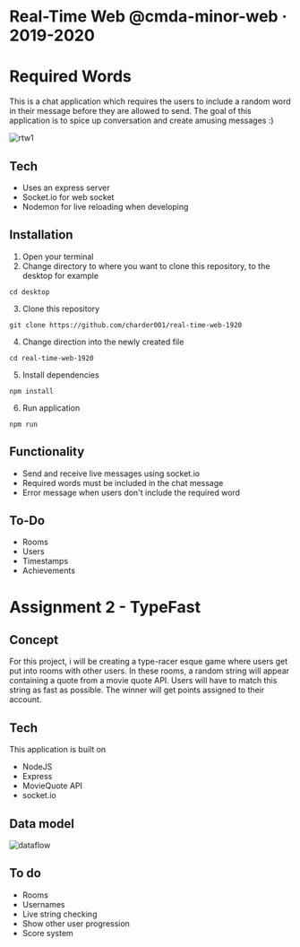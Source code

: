 # Real-Time Web @cmda-minor-web · 2019-2020
# Required Words
This is a chat application which requires the users to include a random word in their message before they are allowed to send. The goal of this application is to spice up conversation and create amusing messages :)

![rtw1](https://user-images.githubusercontent.com/43436118/78975459-6a3a7600-7b14-11ea-9b70-9505085d7041.PNG)

## Tech
* Uses an express server
* Socket.io for web socket
* Nodemon for live reloading when developing

## Installation
1. Open your terminal
2. Change directory to where you want to clone this repository, to the desktop for example

`cd desktop` 

3. Clone this repository

`git clone https://github.com/charder001/real-time-web-1920`

4. Change direction into the newly created file

`cd real-time-web-1920`

5. Install dependencies

`npm install`

6. Run application

`npm run`

## Functionality
* Send and receive live messages using socket.io
* Required words must be included in the chat message
* Error message when users don't include the required word

## To-Do
* Rooms
* Users
* Timestamps
* Achievements

# Assignment 2 - TypeFast

## Concept
For this project, i will be creating a type-racer esque game where users get put into rooms with other users. In these rooms, a random string will appear containing a quote from a movie quote API. Users will have to match this string as fast as possible. The winner will get points assigned to their account.

## Tech
This application is built on
* NodeJS
* Express
* MovieQuote API
* socket.io

## Data model
![dataflow](https://user-images.githubusercontent.com/43436118/79564960-f4a04e00-80af-11ea-890a-73cb2720974a.png)

## To do
* Rooms
* Usernames
* Live string checking
* Show other user progression
* Score system

<!-- Add a link to your live demo in Github Pages 🌐-->

<!-- ☝️ replace this description with a description of your own work -->

<!-- replace the code in the /docs folder with your own, so you can showcase your work with GitHub Pages 🌍 -->

<!-- Add a nice image here at the end of the week, showing off your shiny frontend 📸 -->

<!-- Maybe a table of contents here? 📚 -->

<!-- How about a section that describes how to install this project? 🤓 -->

<!-- ...but how does one use this project? What are its features 🤔 -->

<!-- What external data source is featured in your project and what are its properties 🌠 -->

<!-- This would be a good place for your data life cycle ♻️-->

<!-- Maybe a checklist of done stuff and stuff still on your wishlist? ✅ -->

<!-- How about a license here? 📜  -->

[rubric]: https://docs.google.com/spreadsheets/d/e/2PACX-1vSd1I4ma8R5mtVMyrbp6PA2qEInWiOialK9Fr2orD3afUBqOyvTg_JaQZ6-P4YGURI-eA7PoHT8TRge/pubhtml
